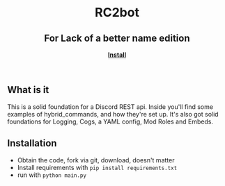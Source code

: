 <br/>
<div align="center">
  <h1>RC2bot</h1>
  <h2>For Lack of a better name edition</h2>

  <a href="https://github.com/SneetSnart420/RESTbot//"><strong>Install</strong></a>
</div>
<br/>

## What is it
This is a solid foundation for a Discord REST api. Inside you'll find some examples of hybrid_commands, and how they're set up.
It's also got solid foundations for Logging, Cogs, a YAML config, Mod Roles and Embeds. 

## Installation 
- Obtain the code, fork via git, download, doesn't matter
- Install requirements with `pip install requirements.txt`
- run with `python main.py`
